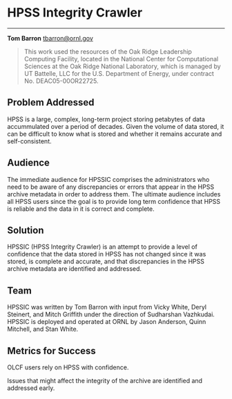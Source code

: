 # HPSS Integrity Crawler
----
<b>Tom Barron</b>
tbarron@ornl.gov

> This work used the resources of the Oak Ridge Leadership Computing
> Facility, located in the National Center for Computational Sciences at
> the Oak Ridge National Laboratory, which is managed by UT Battelle,
> LLC for the U.S. Department of Energy, under contract No.
> DEAC05-00OR22725.

## Problem Addressed

HPSS is a large, complex, long-term project storing petabytes of data
accummulated over a period of decades. Given the volume of data
stored, it can be difficult to know what is stored and whether it
remains accurate and self-consistent.

## Audience

The immediate audience for HPSSIC comprises the administrators who
need to be aware of any discrepancies or errors that appear in the
HPSS archive metadata in order to address them. The ultimate audience
includes all HPSS users since the goal is to provide long term
confidence that HPSS is reliable and the data in it is correct and
complete.

## Solution

HPSSIC (HPSS Integrity Crawler) is an attempt to provide a level of
confidence that the data stored in HPSS has not changed since it was
stored, is complete and accurate, and that discrepancies in the HPSS
archive metadata are identified and addressed.

## Team

HPSSIC was written by Tom Barron with input from Vicky White, Deryl
Steinert, and Mitch Griffith under the direction of Sudharshan
Vazhkudai. HPSSIC is deployed and operated at ORNL by Jason Anderson,
Quinn Mitchell, and Stan White.

## Metrics for Success

OLCF users rely on HPSS with confidence.

Issues that might affect the integrity of the archive are identified
and addressed early.


